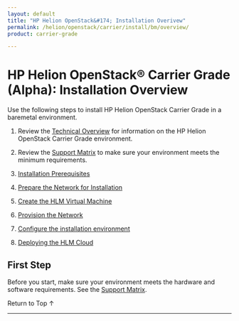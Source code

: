 ```yaml
---
layout: default
title: "HP Helion OpenStack&#174; Installation Overivew"
permalink: /helion/openstack/carrier/install/bm/overview/
product: carrier-grade

---
```

<!--UNDER REVISION-->


<script>

function PageRefresh {
onLoad="window.refresh"
}

PageRefresh();

</script>

# HP Helion OpenStack&#174; Carrier Grade (Alpha): Installation Overview

Use the following steps to install HP Helion OpenStack Carrier Grade in a baremetal environment. 

1. Review the [Technical Overview](/helion/openstack/carrier/technical-overview/) for information on the HP Helion OpenStack Carrier Grade environment.

2. Review the [Support Matrix](/helion/openstack/carrier/support-matrix/) to make sure your environment meets the minimum requirements.

3. [Installation Prerequisites](/helion/openstack/carrier/install/prereqs/)

4. [Prepare the Network for Installation](/helion/openstack/carrier/install/bm/network/prepare/)

5. [Create the HLM Virtual Machine](/helion/openstack/carrier/install/bm/hlm-vm/)

6. [Provision the Network](/helion/openstack/carrier/install/bm/network-install/)

7. [Configure the installation environment](/helion/openstack/carrier/install/bm/environment/)

8. [Deploying the HLM Cloud](/helion/openstack/carrier/install/bm/hlm-cloud/)

## First Step ##

Before you start, make sure your environment meets the hardware and software requirements. See the [Support Matrix](/helion/openstack/carrier/support-matrix/).

<a href="#top" style="padding:14px 0px 14px 0px; text-decoration: none;"> Return to Top &#8593; </a>
 
----
